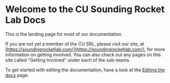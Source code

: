 # Welcome to the CU Sounding Rocket Lab Docs

This is the landing page for most of our documentation.

If you are not yet a member of the CU SRL, please visit our site, at [https://soundingrocketlab.com/](https://soundingrocketlab.com/), for more information on getting involved. You can also check out any pages on this site called "Getting Involved" under each of the sub-teams.

To get started with editing the documentation, have a look at the [Editing the docs](editing.md) page.